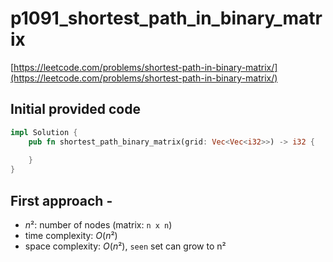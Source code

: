 # p1091_shortest_path_in_binary_matrix
[https://leetcode.com/problems/shortest-path-in-binary-matrix/](https://leetcode.com/problems/shortest-path-in-binary-matrix/)

## Initial provided code
```Rust
impl Solution {
    pub fn shortest_path_binary_matrix(grid: Vec<Vec<i32>>) -> i32 {
        
    }
}
```

## First approach - 
- $n²$: number of nodes (matrix: `n x n`)
- time complexity: $O(n²)$
- space complexity: $O(n²)$, `seen` set can grow to n²


